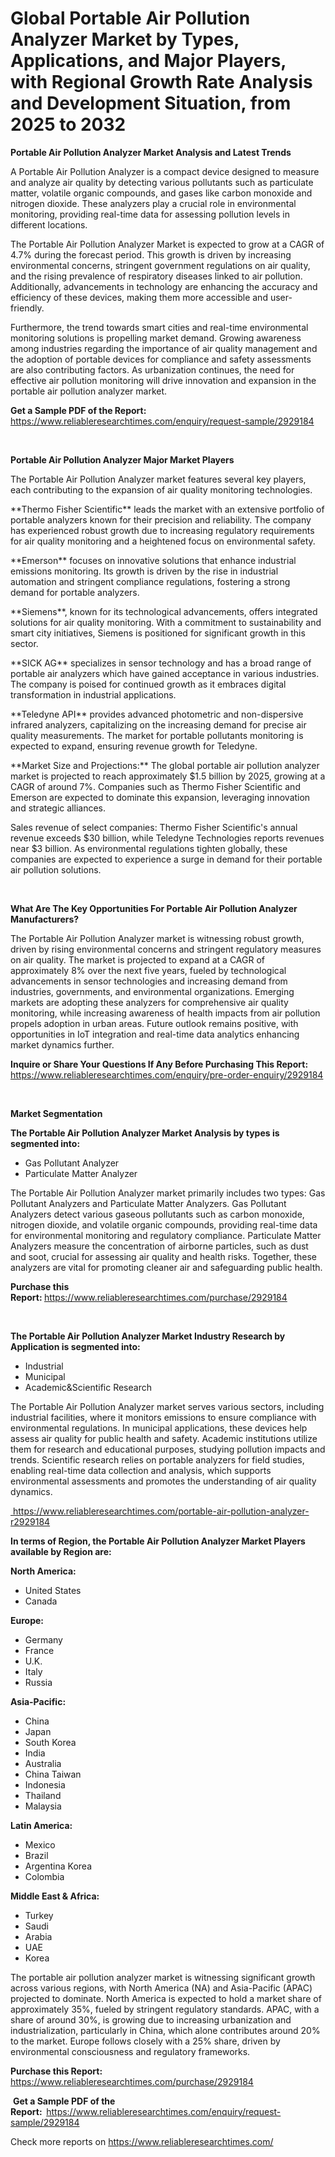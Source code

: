 <p><h1>Global Portable Air Pollution Analyzer Market by Types, Applications, and Major Players, with Regional Growth Rate Analysis and Development Situation, from 2025 to 2032</h1></p><p><strong>Portable Air Pollution Analyzer Market Analysis and Latest Trends</strong></p>
<p><p>A Portable Air Pollution Analyzer is a compact device designed to measure and analyze air quality by detecting various pollutants such as particulate matter, volatile organic compounds, and gases like carbon monoxide and nitrogen dioxide. These analyzers play a crucial role in environmental monitoring, providing real-time data for assessing pollution levels in different locations.</p><p>The Portable Air Pollution Analyzer Market is expected to grow at a CAGR of 4.7% during the forecast period. This growth is driven by increasing environmental concerns, stringent government regulations on air quality, and the rising prevalence of respiratory diseases linked to air pollution. Additionally, advancements in technology are enhancing the accuracy and efficiency of these devices, making them more accessible and user-friendly.</p><p>Furthermore, the trend towards smart cities and real-time environmental monitoring solutions is propelling market demand. Growing awareness among industries regarding the importance of air quality management and the adoption of portable devices for compliance and safety assessments are also contributing factors. As urbanization continues, the need for effective air pollution monitoring will drive innovation and expansion in the portable air pollution analyzer market.</p></p>
<p><strong>Get a Sample PDF of the Report:&nbsp;</strong> <a href="https://www.reliableresearchtimes.com/enquiry/request-sample/2929184?utm_campaign=2222&utm_medium=2&utm_source=Github&utm_content=ia&utm_term=12032025&utm_id=portable-air-pollution-analyzer">https://www.reliableresearchtimes.com/enquiry/request-sample/2929184</a></p>
<p>&nbsp;</p>
<p><strong>Portable Air Pollution Analyzer Major Market Players</strong></p>
<p><p>The Portable Air Pollution Analyzer market features several key players, each contributing to the expansion of air quality monitoring technologies. </p><p>**Thermo Fisher Scientific** leads the market with an extensive portfolio of portable analyzers known for their precision and reliability. The company has experienced robust growth due to increasing regulatory requirements for air quality monitoring and a heightened focus on environmental safety.</p><p>**Emerson** focuses on innovative solutions that enhance industrial emissions monitoring. Its growth is driven by the rise in industrial automation and stringent compliance regulations, fostering a strong demand for portable analyzers.</p><p>**Siemens**, known for its technological advancements, offers integrated solutions for air quality monitoring. With a commitment to sustainability and smart city initiatives, Siemens is positioned for significant growth in this sector.</p><p>**SICK AG** specializes in sensor technology and has a broad range of portable air analyzers which have gained acceptance in various industries. The company is poised for continued growth as it embraces digital transformation in industrial applications.</p><p>**Teledyne API** provides advanced photometric and non-dispersive infrared analyzers, capitalizing on the increasing demand for precise air quality measurements. The market for portable pollutants monitoring is expected to expand, ensuring revenue growth for Teledyne.</p><p>**Market Size and Projections:** The global portable air pollution analyzer market is projected to reach approximately $1.5 billion by 2025, growing at a CAGR of around 7%. Companies such as Thermo Fisher Scientific and Emerson are expected to dominate this expansion, leveraging innovation and strategic alliances.</p><p>Sales revenue of select companies: Thermo Fisher Scientific's annual revenue exceeds $30 billion, while Teledyne Technologies reports revenues near $3 billion. As environmental regulations tighten globally, these companies are expected to experience a surge in demand for their portable air pollution solutions.</p></p>
<p>&nbsp;</p>
<p><strong>What Are The Key Opportunities For Portable Air Pollution Analyzer Manufacturers?</strong></p>
<p><p>The Portable Air Pollution Analyzer market is witnessing robust growth, driven by rising environmental concerns and stringent regulatory measures on air quality. The market is projected to expand at a CAGR of approximately 8% over the next five years, fueled by technological advancements in sensor technologies and increasing demand from industries, governments, and environmental organizations. Emerging markets are adopting these analyzers for comprehensive air quality monitoring, while increasing awareness of health impacts from air pollution propels adoption in urban areas. Future outlook remains positive, with opportunities in IoT integration and real-time data analytics enhancing market dynamics further.</p></p>
<p><strong>Inquire or Share Your Questions If Any Before Purchasing This Report:</strong> <a href="https://www.reliableresearchtimes.com/enquiry/pre-order-enquiry/2929184?utm_campaign=2222&utm_medium=2&utm_source=Github&utm_content=ia&utm_term=12032025&utm_id=portable-air-pollution-analyzer">https://www.reliableresearchtimes.com/enquiry/pre-order-enquiry/2929184</a></p>
<p>&nbsp;</p>
<p><strong>Market Segmentation</strong></p>
<p><strong>The Portable Air Pollution Analyzer Market Analysis by types is segmented into:</strong></p>
<p><ul><li>Gas Pollutant Analyzer</li><li>Particulate Matter Analyzer</li></ul></p>
<p><p>The Portable Air Pollution Analyzer market primarily includes two types: Gas Pollutant Analyzers and Particulate Matter Analyzers. Gas Pollutant Analyzers detect various gaseous pollutants such as carbon monoxide, nitrogen dioxide, and volatile organic compounds, providing real-time data for environmental monitoring and regulatory compliance. Particulate Matter Analyzers measure the concentration of airborne particles, such as dust and soot, crucial for assessing air quality and health risks. Together, these analyzers are vital for promoting cleaner air and safeguarding public health.</p></p>
<p><strong>Purchase this Report:&nbsp;</strong><a href="https://www.reliableresearchtimes.com/purchase/2929184?utm_campaign=2222&utm_medium=2&utm_source=Github&utm_content=ia&utm_term=12032025&utm_id=portable-air-pollution-analyzer">https://www.reliableresearchtimes.com/purchase/2929184</a></p>
<p>&nbsp;</p>
<p><strong>The Portable Air Pollution Analyzer Market Industry Research by Application is segmented into:</strong></p>
<p><ul><li>Industrial</li><li>Municipal</li><li>Academic&Scientific Research</li></ul></p>
<p><p>The Portable Air Pollution Analyzer market serves various sectors, including industrial facilities, where it monitors emissions to ensure compliance with environmental regulations. In municipal applications, these devices help assess air quality for public health and safety. Academic institutions utilize them for research and educational purposes, studying pollution impacts and trends. Scientific research relies on portable analyzers for field studies, enabling real-time data collection and analysis, which supports environmental assessments and promotes the understanding of air quality dynamics.</p></p>
<p><a href="https://www.reliableresearchtimes.com/portable-air-pollution-analyzer-r2929184?utm_campaign=2222&utm_medium=2&utm_source=Github&utm_content=ia&utm_term=12032025&utm_id=portable-air-pollution-analyzer">&nbsp;https://www.reliableresearchtimes.com/portable-air-pollution-analyzer-r2929184</a></p>
<p><strong>In terms of Region, the Portable Air Pollution Analyzer Market Players available by Region are:</strong></p>
<p>
    <p> <strong> North America: </strong>
        <ul>
            <li>United States</li>
            <li>Canada</li>
        </ul>
        </p> 
    <p> <strong> Europe: </strong>
        <ul>
            <li>Germany</li>
            <li>France</li>
            <li>U.K.</li>
            <li>Italy</li>
            <li>Russia</li>
        </ul>
        </p> 
    <p> <strong> Asia-Pacific: </strong>
        <ul>
            <li>China</li>
            <li>Japan</li>
            <li>South Korea</li>
            <li>India</li>
            <li>Australia</li>
            <li>China Taiwan</li>
            <li>Indonesia</li>
            <li>Thailand</li>
            <li>Malaysia</li>
        </ul>
        </p> 
    <p> <strong> Latin America: </strong>
        <ul>
            <li>Mexico</li>
            <li>Brazil</li>
            <li>Argentina Korea</li>
            <li>Colombia</li>
        </ul>
        </p> 
    <p> <strong> Middle East & Africa: </strong>
        <ul>
            <li>Turkey</li>
            <li>Saudi</li>
            <li>Arabia</li>
            <li>UAE</li>
            <li>Korea</li>
        </ul>
    </p>
    </p>
<p><p>The portable air pollution analyzer market is witnessing significant growth across various regions, with North America (NA) and Asia-Pacific (APAC) projected to dominate. North America is expected to hold a market share of approximately 35%, fueled by stringent regulatory standards. APAC, with a share of around 30%, is growing due to increasing urbanization and industrialization, particularly in China, which alone contributes around 20% to the market. Europe follows closely with a 25% share, driven by environmental consciousness and regulatory frameworks.</p></p>
<p><strong>Purchase this Report: </strong><a href="https://www.reliableresearchtimes.com/purchase/2929184?utm_campaign=2222&utm_medium=2&utm_source=Github&utm_content=ia&utm_term=12032025&utm_id=portable-air-pollution-analyzer">https://www.reliableresearchtimes.com/purchase/2929184</a></p>
<p>&nbsp;<strong>Get a Sample PDF of the Report:&nbsp;&nbsp;</strong><a href="https://www.reliableresearchtimes.com/enquiry/request-sample/2929184?utm_campaign=2222&utm_medium=2&utm_source=Github&utm_content=ia&utm_term=12032025&utm_id=portable-air-pollution-analyzer">https://www.reliableresearchtimes.com/enquiry/request-sample/2929184</a></p>
<p><strong></strong></p>
<p>Check more reports on <a href="https://www.reliableresearchtimes.com/?utm_campaign=2222&utm_medium=2&utm_source=Github&utm_content=ia&utm_term=12032025&utm_id=portable-air-pollution-analyzer">https://www.reliableresearchtimes.com/</a></p>